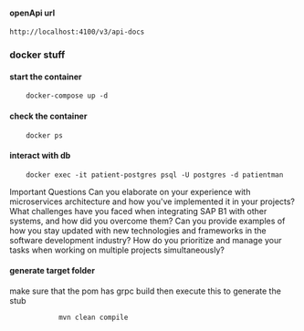 #### openApi url

    http://localhost:4100/v3/api-docs

### docker stuff

#### start the container

        docker-compose up -d

#### check the container

        docker ps

#### interact with db

        docker exec -it patient-postgres psql -U postgres -d patientman

Important Questions
Can you elaborate on your experience with microservices architecture and how you've implemented it in your projects?
What challenges have you faced when integrating SAP B1 with other systems, and how did you overcome them?
Can you provide examples of how you stay updated with new technologies and frameworks in the software development industry?
How do you prioritize and manage your tasks when working on multiple projects simultaneously?

#### generate target folder

make sure that the pom has grpc build then execute this to generate the stub

                mvn clean compile
